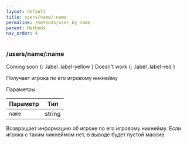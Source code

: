```yaml
---
layout: default
title: users/name/:name
permalink: /methods/user_by_name
parent: Methods
nav_order: 4
---
```


### /users/name/:name 

Coming soon
{: .label .label-yellow }
Doesn't work
{: .label .label-red }

Получает игрока по его игровому никнейму

Параметры: 

Параметр | Тип
------------ | -------------
`name` | string

Возвращает информацию об игроке по его игровому никнейму. Если игрока с таким никнеймом нет, в выводе будет пустой массив.
